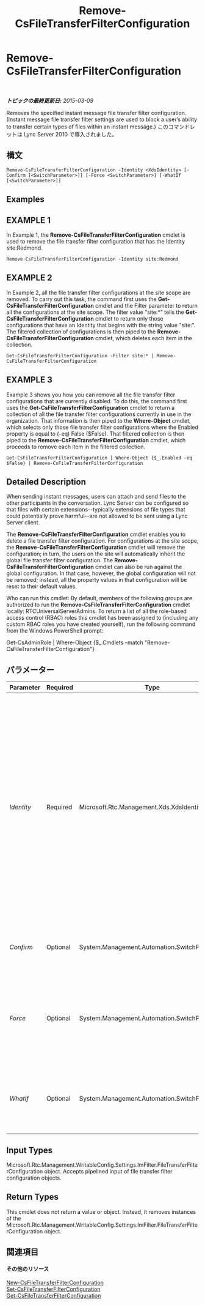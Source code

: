 ﻿---
title: Remove-CsFileTransferFilterConfiguration
TOCTitle: Remove-CsFileTransferFilterConfiguration
ms:assetid: faae4d4b-ea8b-4d50-9c46-16a075476642
ms:mtpsurl: https://technet.microsoft.com/ja-jp/library/Gg413064(v=OCS.15)
ms:contentKeyID: 48274186
ms.date: 05/19/2016
mtps_version: v=OCS.15
ms.translationtype: HT
---

# Remove-CsFileTransferFilterConfiguration

 

_**トピックの最終更新日:** 2015-03-09_

Removes the specified instant message file transfer filter configuration. (Instant message file transfer filter settings are used to block a user’s ability to transfer certain types of files within an instant message.) このコマンドレットは Lync Server 2010 で導入されました。

## 構文

    Remove-CsFileTransferFilterConfiguration -Identity <XdsIdentity> [-Confirm [<SwitchParameter>]] [-Force <SwitchParameter>] [-WhatIf [<SwitchParameter>]]

## Examples

## EXAMPLE 1

In Example 1, the **Remove-CsFileTransferFilterConfiguration** cmdlet is used to remove the file transfer filter configuration that has the Identity site:Redmond.

    Remove-CsFileTransferFilterConfiguration -Identity site:Redmond

## EXAMPLE 2

In Example 2, all the file transfer filter configurations at the site scope are removed. To carry out this task, the command first uses the **Get-CsFileTransferFilterConfiguration** cmdlet and the Filter parameter to return all the configurations at the site scope. The filter value "site:\*" tells the **Get-CsFileTransferFilterConfiguration** cmdlet to return only those configurations that have an Identity that begins with the string value "site:". The filtered collection of configurations is then piped to the **Remove-CsFileTransferFilterConfiguration** cmdlet, which deletes each item in the collection.

    Get-CsFileTransferFilterConfiguration -Filter site:* | Remove-CsFileTransferFilterConfiguration

## EXAMPLE 3

Example 3 shows you how you can remove all the file transfer filter configurations that are currently disabled. To do this, the command first uses the **Get-CsFileTransferFilterConfiguration** cmdlet to return a collection of all the file transfer filter configurations currently in use in the organization. That information is then piped to the **Where-Object** cmdlet, which selects only those file transfer filter configurations where the Enabled property is equal to (-eq) False ($False). That filtered collection is then piped to the **Remove-CsFileTransferFilterConfiguration** cmdlet, which proceeds to remove each item in the filtered collection.

    Get-CsFileTransferFilterConfiguration | Where-Object {$_.Enabled -eq $False} | Remove-CsFileTransferFilterConfiguration

## Detailed Description

When sending instant messages, users can attach and send files to the other participants in the conversation. Lync Server can be configured so that files with certain extensions--typically extensions of file types that could potentially prove harmful--are not allowed to be sent using a Lync Server client.

The **Remove-CsFileTransferFilterConfiguration** cmdlet enables you to delete a file transfer filter configuration. For configurations at the site scope, the **Remove-CsFileTransferFilterConfiguration** cmdlet will remove the configuration; in turn, the users on the site will automatically inherit the global file transfer filter configuration. The **Remove-CsFileTransferFilterConfiguration** cmdlet can also be run against the global configuration. In that case, however, the global configuration will not be removed; instead, all the property values in that configuration will be reset to their default values.

Who can run this cmdlet: By default, members of the following groups are authorized to run the **Remove-CsFileTransferFilterConfiguration** cmdlet locally: RTCUniversalServerAdmins. To return a list of all the role-based access control (RBAC) roles this cmdlet has been assigned to (including any custom RBAC roles you have created yourself), run the following command from the Windows PowerShell prompt:

Get-CsAdminRole | Where-Object {$\_.Cmdlets –match "Remove-CsFileTransferFilterConfiguration"}

## パラメーター


<table>
<colgroup>
<col style="width: 25%" />
<col style="width: 25%" />
<col style="width: 25%" />
<col style="width: 25%" />
</colgroup>
<thead>
<tr class="header">
<th>Parameter</th>
<th>Required</th>
<th>Type</th>
<th>Description</th>
</tr>
</thead>
<tbody>
<tr class="odd">
<td><p><em>Identity</em></p></td>
<td><p>Required</p></td>
<td><p>Microsoft.Rtc.Management.Xds.XdsIdentity</p></td>
<td><p>Unique identifier for the file transfer configuration to be removed. To refer to the global configuration, use this syntax: -Identity global. To refer to a configuration at the site scope, use syntax similar to this: -Identity site:Redmond. Note that you cannot use wildcard values when specifying an Identity.</p></td>
</tr>
<tr class="even">
<td><p><em>Confirm</em></p></td>
<td><p>Optional</p></td>
<td><p>System.Management.Automation.SwitchParameter</p></td>
<td><p>コマンドの実行前に確認メッセージが表示されます。</p></td>
</tr>
<tr class="odd">
<td><p><em>Force</em></p></td>
<td><p>Optional</p></td>
<td><p>System.Management.Automation.SwitchParameter</p></td>
<td><p>Suppresses any confirmation prompts that would otherwise be displayed before making changes.</p></td>
</tr>
<tr class="even">
<td><p><em>WhatIf</em></p></td>
<td><p>Optional</p></td>
<td><p>System.Management.Automation.SwitchParameter</p></td>
<td><p>実際にコマンドを実行しなくてもコマンドの実行結果がわかります。</p></td>
</tr>
</tbody>
</table>


## Input Types

Microsoft.Rtc.Management.WritableConfig.Settings.ImFilter.FileTransferFilterConfiguration object. Accepts pipelined input of file transfer filter configuration objects.

## Return Types

This cmdlet does not return a value or object. Instead, it removes instances of the Microsoft.Rtc.Management.WritableConfig.Settings.ImFilter.FileTransferFilterConfiguration object.

## 関連項目

#### その他のリソース

[New-CsFileTransferFilterConfiguration](new-csfiletransferfilterconfiguration.md)  
[Set-CsFileTransferFilterConfiguration](set-csfiletransferfilterconfiguration.md)  
[Get-CsFileTransferFilterConfiguration](get-csfiletransferfilterconfiguration.md)

